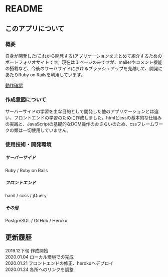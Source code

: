 # README
  
## このアプリについて
  
### 概要

自身が開発した(これから開発する)アプリケーションをまとめて紹介するためのポートフォリオサイトです。現在は１ページのみですが、mailerやコメント機能の搭載など、今後のサーバサイドにおけるブラッシュアップを見越して、開発にあたりRuby on Railsを利用しています。

[動作確認](https://hrtg-ymzk.herokuapp.com/)

### 作成意図について

サーバーサイドの学習を主な目的として開発した他のアプリケーションとは違い、フロントエンドの学習のために作成しました。htmlとcssの基本的な仕組みの実践と、JavaScriptの基礎的なDOM操作のおさらいのため、cssフレームワークの類は一切使用していません。

### 使用技術・開発環境

##### サーバーサイド
Ruby / Ruby on Rails
##### フロントエンド
haml / scss / jQuery
##### その他
PostgreSQL / GitHub / Heroku

## 更新履歴

2019.12下旬 作成開始  
2020.01.04 ローカル環境での完成  
2020.01.21 フロントエンドの修正、herokuへデプロイ  
2020.01.24 各所へのリンクを調整
